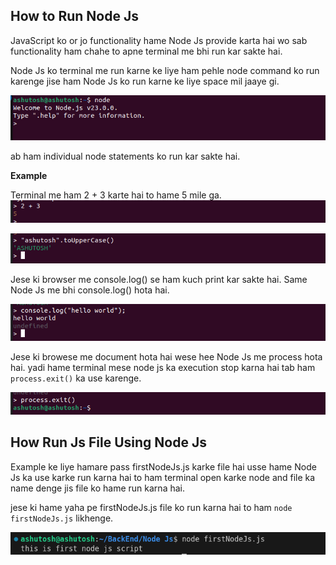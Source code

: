 ## How to Run Node Js
JavaScript ko or jo functionality hame Node Js provide karta hai wo sab functionality ham chahe to apne terminal me bhi run kar sakte hai.

Node Js ko terminal me run karne ke liye ham pehle node command ko run karenge jise ham Node Js ko run karne ke liye space mil jaaye gi.

![Node command Image](./Images/image1.png)

ab ham individual node statements ko run kar sakte hai.

**Example**

Terminal me ham 2 + 3 karte hai to hame 5 mile ga.
![2 + 3 Image](./Images/image2.png)

![toUpperCase Image](Images/image3.png)

Jese ki browser me console.log() se ham kuch print kar sakte hai.
Same Node Js me bhi console.log() hota hai.

![console.log Image](Images/image4.png)

Jese ki browese me document hota hai wese hee Node Js me process hota hai. yadi hame terminal mese node js ka execution stop karna hai tab ham ``process.exit()`` ka use karenge.

![process.exit Image](Images/image5.png)



## How Run Js File Using Node Js
Example ke liye hamare pass firstNodeJs.js karke file hai usse hame Node Js ka use karke run karna hai to ham terminal open karke node and file ka name denge jis file ko hame run karna hai.

jese ki hame yaha pe firstNodeJs.js file ko run karna hai to ham ``node firstNodeJs.js`` likhenge.

![Run First Node Js Image](Images/image6.png)